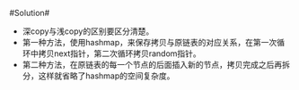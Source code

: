 #Solution#

*   深copy与浅copy的区别要区分清楚。
*   第一种方法，使用hashmap，来保存拷贝与原链表的对应关系，在第一次循环中拷贝next指针，第二次循环拷贝random指针。
*   第二种方法，在原链表的每一个节点的后面插入新的节点，拷贝完成之后再拆分，这样就省略了hashmap的空间复杂度。